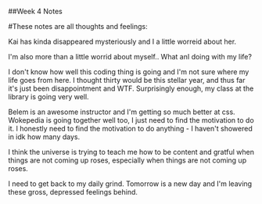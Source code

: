 ##Week 4 Notes

#These notes are all thoughts and feelings:

Kai has kinda disappeared mysteriously and I a little worreid about her. 

I'm also more than a little worrid about myself.. What anI doing with my life?

I don't know how well this coding thing is going and I'm not sure where my life goes from here. I thought thirty would be this stellar year, and thus far it's just been disappointment and WTF. Surprisingly enough, my class at the library is going very well. 

Belem is an awesome instructor and I'm getting so much better at css. Wokepedia is going together well too, I just need to find the motivation to do it. I honestly need to find the motivation to do anything - I haven't showered in idk how many days.

I think the universe is trying to teach me how to be content and gratful when things are not coming up roses, especially when things are not coming up roses. 

I need to get back to my daily grind. Tomorrow is a new day and I'm leaving these gross, depressed feelings behind. 


